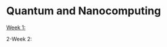 # Quantum and Nanocomputing

[Week 1:](https://github.com/zeynepnursahinel/EPFL/tree/main/1-micro-435%20quantum%20and%20nanocomputing/week1)

2-Week 2:
